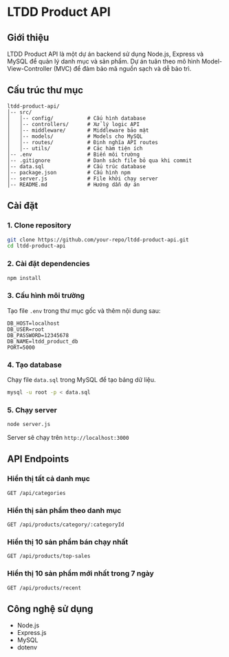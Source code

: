 # LTDD Product API

## Giới thiệu
LTDD Product API là một dự án backend sử dụng Node.js, Express và MySQL để quản lý danh mục và sản phẩm. Dự án tuân theo mô hình Model-View-Controller (MVC) để đảm bảo mã nguồn sạch và dễ bảo trì.

## Cấu trúc thư mục
```
ltdd-product-api/
│-- src/
│   │-- config/           # Cấu hình database
│   │-- controllers/      # Xử lý logic API
│   │-- middleware/       # Middleware bảo mật
│   │-- models/           # Models cho MySQL
│   │-- routes/           # Định nghĩa API routes
│   │-- utils/            # Các hàm tiện ích
│-- .env                  # Biến môi trường
│-- .gitignore            # Danh sách file bỏ qua khi commit
│-- data.sql              # Cấu trúc database
│-- package.json          # Cấu hình npm
│-- server.js             # File khởi chạy server
│-- README.md             # Hướng dẫn dự án
```

## Cài đặt
### 1. Clone repository
```sh
git clone https://github.com/your-repo/ltdd-product-api.git
cd ltdd-product-api
```

### 2. Cài đặt dependencies
```sh
npm install
```

### 3. Cấu hình môi trường
Tạo file `.env` trong thư mục gốc và thêm nội dung sau:
```
DB_HOST=localhost
DB_USER=root
DB_PASSWORD=12345678
DB_NAME=ltdd_product_db
PORT=5000
```

### 4. Tạo database
Chạy file `data.sql` trong MySQL để tạo bảng dữ liệu.
```sh
mysql -u root -p < data.sql
```

### 5. Chạy server
```sh
node server.js
```
Server sẽ chạy trên `http://localhost:3000`

## API Endpoints
### Hiển thị tất cả danh mục
```
GET /api/categories
```
### Hiển thị sản phẩm theo danh mục
```
GET /api/products/category/:categoryId
```
### Hiển thị 10 sản phẩm bán chạy nhất
```
GET /api/products/top-sales
```
### Hiển thị 10 sản phẩm mới nhất trong 7 ngày
```
GET /api/products/recent
```

## Công nghệ sử dụng
- Node.js
- Express.js
- MySQL
- dotenv


